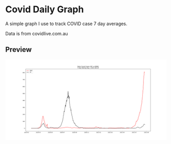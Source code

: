 # Covid Daily Graph

A simple graph I use to track COVID case 7 day averages.

Data is from covidlive.com.au

## Preview
![Example Image](/Preview.png)